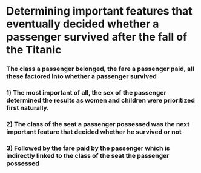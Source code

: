 # Determining important features that eventually decided whether a passenger survived after the fall of the Titanic
### The class a passenger belonged, the fare a passenger paid, all these factored into whether a passenger survived
### 1) The most important of all, the sex of the passenger determined the results as women and children were prioritized first naturally.
### 2) The class of the seat a passenger possessed was the next important feature that decided whether he survived or not
### 3) Followed by the fare paid by the passenger which is indirectly linked to the class of the seat the passenger possessed
